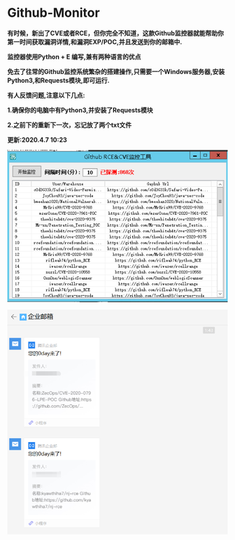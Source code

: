 # Github-Monitor

**有时候，新出了CVE或者RCE，但你完全不知道，这款Github监控器就能帮助你第一时间获取漏洞详情,和漏洞EXP/POC,并且发送到你的邮箱中.**

**监控器使用Python + E 编写,兼有两种语言的优点**

**免去了往常的Github监控系统繁杂的搭建操作,只需要一个Windows服务器,安装Python3,和Requests模块,即可运行.**

**有人反馈问题,注意以下几点:**

**1.确保你的电脑中有Python3,并安装了Requests模块**

**2.之前下的重新下一次，忘记放了两个txt文件**

**更新:2020.4.7 10:23**

![Image text](1.png)

![Image text](2.png)

